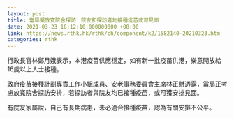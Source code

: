 ```yaml
---
layout: post
title: 當局擬放寬院舍探訪　院友和探訪者均接種疫苗或可見面
date: 2021-03-23 18:12:10.000000000 +08:00
link: https://news.rthk.hk/rthk/ch/component/k2/1582140-20210323.htm
categories: rthk
---
```


行政長官林鄭月娥表示，本港疫苗供應穩定，如有新一批疫苗供港，樂意開放給16歲以上人士接種。

政府疫苗接種計劃專責工作小組成員、安老事務委員會主席林正財透露，當局正考慮放寬院舍探訪安排，若探訪者與院友均已接種疫苗，或可獲安排見面。

有院友家屬說，自己有長期病患，未必適合接種疫苗，認為有關安排不公平。
